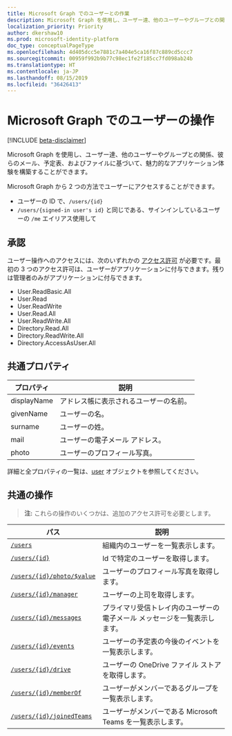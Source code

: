 ```yaml
---
title: Microsoft Graph でのユーザーとの作業
description: Microsoft Graph を使用し、ユーザー達、他のユーザーやグループとの関係、彼らのメール、予定表、およびファイルに基づいて、魅力的なアプリケーション体験を構築することができます。
localization_priority: Priority
author: dkershaw10
ms.prod: microsoft-identity-platform
doc_type: conceptualPageType
ms.openlocfilehash: 4d405dcc5e7881c7a404e5ca16f87c889cd5ccc7
ms.sourcegitcommit: 00959f992b9b77c98ec1fe2f185cc7fd098ab24b
ms.translationtype: HT
ms.contentlocale: ja-JP
ms.lasthandoff: 08/15/2019
ms.locfileid: "36426413"
---
```

# <a name="working-with-users-in-microsoft-graph"></a>Microsoft Graph でのユーザーの操作

[!INCLUDE [beta-disclaimer](../../includes/beta-disclaimer.md)]

Microsoft Graph を使用し、ユーザー達、他のユーザーやグループとの関係、彼らのメール、予定表、およびファイルに基づいて、魅力的なアプリケーション体験を構築することができます。

Microsoft Graph から 2 つの方法でユーザーにアクセスすることができます。

- ユーザーの ID で、`/users/{id}`
- `/users/{signed-in user's id}` と同じである、サインインしているユーザーの `/me` エイリアス使用して

## <a name="authorization"></a>承認

ユーザー操作へのアクセスには、次のいずれかの [アクセス許可](https://developer.microsoft.com/graph/docs/authorization/permission_scopes) が必要です。最初の 3 つのアクセス許可は、ユーザーがアプリケーションに付与できます。残りは管理者のみがアプリケーションに付与できます。

- User.ReadBasic.All
- User.Read
- User.ReadWrite
- User.Read.All
- User.ReadWrite.All
- Directory.Read.All
- Directory.ReadWrite.All
- Directory.AccessAsUser.All

## <a name="common-properties"></a>共通プロパティ

| プロパティ | 説明 |
|----------|-------------|
| displayName | アドレス帳に表示されるユーザーの名前。|
|givenName| ユーザーの名。 |
|surname| ユーザーの姓。 |
|mail| ユーザーの電子メール アドレス。 |
|photo| ユーザーのプロフィール写真。 |

詳細と全プロパティの一覧は、[user](user.md) オブジェクトを参照してください。

## <a name="common-operations"></a>共通の操作

>**注:** これらの操作のいくつかは、追加のアクセス許可を必要とします。

| パス    | 説明 |
|---------|-------------|
|[`/users`](../api/user-list.md) | 組織内のユーザーを一覧表示します。 |
|[`/users/{id}`](../api/user-get.md) | Id で特定のユーザーを取得します。 |
|[`/users/{id}/photo/$value`](../api/profilephoto-get.md)| ユーザーのプロフィール写真を取得します。 |
|[`/users/{id}/manager`](../api/user-list-manager.md) | ユーザーの上司を取得します。 |
|[`/users/{id}/messages`](../api/user-list-messages.md)| プライマリ受信トレイ内のユーザーの電子メール メッセージを一覧表示します。 |
|[`/users/{id}/events`](../api/user-list-events.md) | ユーザーの予定表の今後のイベントを一覧表示します。 |
|[`/users/{id}/drive`](../api/drive-get.md)| ユーザーの OneDrive ファイル ストアを取得します。 |
|[`/users/{id}/memberOf`](../api/user-list-memberof.md)| ユーザーがメンバーであるグループを一覧表示します。 |
|[`/users/{id}/joinedTeams`](../api/user-list-joinedteams.md)| ユーザーがメンバーである Microsoft Teams を一覧表示します。 |

